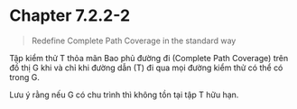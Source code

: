 # Chapter 7.2.2-2

> Redefine Complete Path Coverage in the standard way

Tập kiểm thử T thỏa mãn Bao phủ đường đi (Complete Path Coverage) trên đồ thị G khi và chỉ khi đường dẫn (T) đi qua mọi đường kiểm thử có thể có trong G.

Lưu ý rằng nếu G có chu trình thì không tồn tại tập T hữu hạn.
